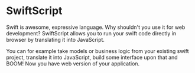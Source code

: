 SwiftScript
===========

Swift is awesome, expressive language. Why shouldn't you use it for web development? SwiftScript allows you to run your swift code directly in browser by translating it into JavaScript.

You can for example take models or business logic from your existing swift project, translate it into JavaScript, build some interface upon that and BOOM! Now you have web version of your application.
